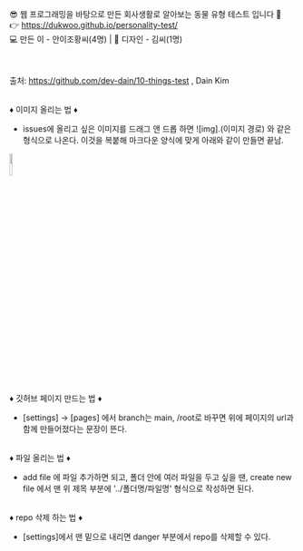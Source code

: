 
😎 웹 프로그래밍을 바탕으로 만든 회사생활로 알아보는 동물 유형 테스트 입니다 🙌 
<br>
👉 https://dukwoo.github.io/personality-test/ 
<br> 💻 만든 이 - 안이조황씨(4명) | 🎨 디자인 - 김씨(1명) 

<br><br>
출처: https://github.com/dev-dain/10-things-test , Dain Kim


<br> ♦ 이미지 올리는 법 ♦ <br>
- issues에 올리고 싶은 이미지를 드래그 앤 드롭 하면 ![img].(이미지 경로) 와 같은 형식으로 나온다. 이것을 복붙해 마크다운 양식에 맞게 아래와 같이 만들면 끝남. <br>
<img width="10%" src="https://user-images.githubusercontent.com/86765012/126488989-4be7fded-1657-4eab-a60f-f304d3710967.png"/>

<br> ♦ 깃허브 페이지 만드는 법 ♦ <br>
- [settings] -> [pages] 에서 branch는 main, /root로 바꾸면 위에 페이지의 url과 함께 만들어졌다는 문장이 뜬다. 

<br> ♦ 파일 올리는 법 ♦ <br>
- add file 에 파일 추가하면 되고, 폴더 안에 여러 파일을 두고 싶을 땐, create new file 에서 맨 위 제목 부분에 '../폴더명/파일명' 형식으로 작성하면 된다.

<br> ♦ repo 삭제 하는 법 ♦ <br>
- [settings]에서 맨 밑으로 내리면 danger 부분에서 repo를 삭제할 수 있다. 
